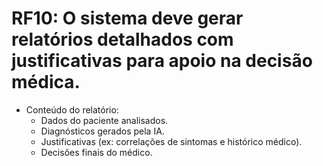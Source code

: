 # RF10: O sistema deve gerar relatórios detalhados com justificativas para apoio na decisão médica.
  - Conteúdo do relatório:
    - Dados do paciente analisados.
    - Diagnósticos gerados pela IA.
    - Justificativas (ex: correlações de sintomas e histórico médico).
    - Decisões finais do médico.

